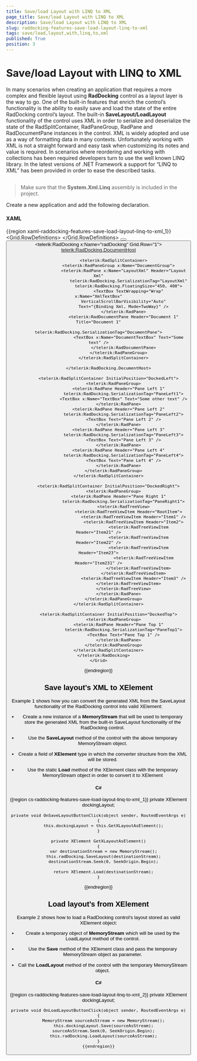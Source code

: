 ```yaml
---
title: Save/load Layout with LINQ to XML
page_title: Save/load Layout with LINQ to XML
description: Save/load Layout with LINQ to XML
slug: raddocking-features-save-load-layout-linq-to-xml
tags: save/load,layout,with,linq,to,xml
published: True
position: 3
---
```


# Save/load Layout with LINQ to XML

In many scenarios when creating an application that requires a more complex and flexible layout using __RadDocking__ control as a layout layer is the way to go. One of the built-in features that enrich the control’s functionality is the ability to easily save and load the state of the entire RadDocking control’s layout. The built-in __SaveLayout/LoadLayout__ functionality of the control uses XML in order to serialize and deserialize the state of the RadSplitContainer, RadPaneGroup, RadPane and RadDocumentPane instances in the control. XML is widely adopted and use as a way of formatting data in many contexts. Unfortunately working with XML is not a straight forward and easy task when customizing its notes and value is required. In scenarios where reordering and working with collections has been required developers turn to use the well known LINQ library. In the latest versions of .NET Framework a support for “LINQ to XML” has been provided in order to ease the described tasks.
            
## 

>Make sure that the __System.Xml.Linq__ assembly is included in the project.
                    
Create a new application and add the following declaration.
                
#### __XAML__

{{region xaml-raddocking-features-save-load-layout-linq-to-xml_1}}
	<Grid>
	    <Grid.RowDefinitions>
	        <RowDefinition Height="Auto"/>
	        <RowDefinition Height="*"/>
	    </Grid.RowDefinitions>
	    <StackPanel>
	        <Button Content="Save layout to XElement" 
	    Click="OnSaveLayoutButtonClick"/>
	        <Button Content="Load layout from XElement" 
	    Click="OnLoadLayoutButtonClick"
	    x:Name="LoadLayoutFromXElementButton"/>
	    </StackPanel>
	    <telerik:RadDocking x:Name="radDocking"
	        Grid.Row="1">
	        <telerik:RadDocking.DocumentHost>
	
	            <telerik:RadSplitContainer>
	                <telerik:RadPaneGroup x:Name="DocumentGroup">
	                    <telerik:RadPane x:Name="LayoutXml" Header="Layout Xml"
	                        telerik:RadDocking.SerializationTag="LayoutXml"
	                        telerik:RadDocking.FloatingSize="450, 400">
	                        <TextBox TextWrapping="Wrap" x:Name="XmlTextBox"
	                    VerticalScrollBarVisibility="Auto"
	                    Text="{Binding Xml, Mode=TwoWay}" />
	                    </telerik:RadPane>
	                    <telerik:RadDocumentPane Header="Document 1" Title="Document 1"
	                                telerik:RadDocking.SerializationTag="DocumentPane">
	                        <TextBox x:Name="DocumentTextBox" Text="Some text" />
	                    </telerik:RadDocumentPane>
	                </telerik:RadPaneGroup>
	            </telerik:RadSplitContainer>
	
	        </telerik:RadDocking.DocumentHost>
	
	        <telerik:RadSplitContainer InitialPosition="DockedLeft">
	            <telerik:RadPaneGroup>
	                <telerik:RadPane Header="Pane Left 1"
	                    telerik:RadDocking.SerializationTag="PaneLeft1">
	                    <TextBox x:Name="TextBox" Text="Some other text" />
	                </telerik:RadPane>
	                <telerik:RadPane Header="Pane Left 2"
	                    telerik:RadDocking.SerializationTag="PaneLeft2">
	                    <TextBox Text="Pane Left 2" />
	                </telerik:RadPane>
	                <telerik:RadPane Header="Pane Left 3"
	                    telerik:RadDocking.SerializationTag="PaneLeft3">
	                    <TextBox Text="Pane Left 3" />
	                </telerik:RadPane>
	                <telerik:RadPane Header="Pane Left 4"
	                    telerik:RadDocking.SerializationTag="PaneLeft4">
	                    <TextBox Text="Pane Left 4" />
	                </telerik:RadPane>
	            </telerik:RadPaneGroup>
	        </telerik:RadSplitContainer>
	
	        <telerik:RadSplitContainer InitialPosition="DockedRight">
	            <telerik:RadPaneGroup>
	                <telerik:RadPane Header="Pane Right 1"
	                    telerik:RadDocking.SerializationTag="PaneRight1">
	                    <telerik:RadTreeView>
	                        <telerik:RadTreeViewItem Header="RootItem">
	                            <telerik:RadTreeViewItem Header="Item1" />
	                            <telerik:RadTreeViewItem Header="Item2">
	                                <telerik:RadTreeViewItem Header="Item21" />
	                                <telerik:RadTreeViewItem Header="Item22" />
	                                <telerik:RadTreeViewItem Header="Item23">
	                                    <telerik:RadTreeViewItem Header="Item231" />
	                                </telerik:RadTreeViewItem>
	                            </telerik:RadTreeViewItem>
	                            <telerik:RadTreeViewItem Header="Item3" />
	                        </telerik:RadTreeViewItem>
	                    </telerik:RadTreeView>
	                </telerik:RadPane>
	            </telerik:RadPaneGroup>
	        </telerik:RadSplitContainer>
	
	        <telerik:RadSplitContainer InitialPosition="DockedTop">
	            <telerik:RadPaneGroup>
	                <telerik:RadPane Header="Pane Top 1"
	                    telerik:RadDocking.SerializationTag="PaneTop1">
	                    <TextBox Text="Pane Top 1" />
	                </telerik:RadPane>
	            </telerik:RadPaneGroup>
	        </telerik:RadSplitContainer>
	    </telerik:RadDocking>
	</Grid>
{{endregion}}

## Save layout’s XML to XElement

Example 1 shows how you can convert the generated XML from the SaveLayout functionality of the RadDocking control into valid XElement:

* Create a new instance of a __MemoryStream__ that will be used to temporary store the generated XML from the built-in SaveLayout functionality of the RadDocking control.

* Use the __SaveLayout__ method of the control with the above temporary MemoryStream object.

* Create a field of __XElement__ type in which the converter structure from the XML will be stored.

* Use the static __Load__ method of the XElement class with the temporary MemoryStream object in order to convert it to XElement

#### __C#__

{{region cs-raddocking-features-save-load-layout-linq-to-xml_1}}
	private XElement dockingLayout;
	
	private void OnSaveLayoutButtonClick(object sender, RoutedEventArgs e)
	{
	    this.dockingLayout = this.GetXLayoutAsElement();
	}
	
	private XElement GetXLayoutAsElement()
	{
	    var destinationStream = new MemoryStream();
	    this.radDocking.SaveLayout(destinationStream);
	    destinationStream.Seek(0, SeekOrigin.Begin);
	
	    return XElement.Load(destinationStream);
	}
{{endregion}}

## Load layout’s from XElement

Example 2 shows how to load a RadDocking control's layout stored as valid XElement object:


* Create a temporary object of __MemoryStream__ which will be used by the LoadLayout method of the control.


* Use the __Save__ method of the XElement class and pass the temporary MemoryStream object as parameter.


* Call the __LoadLayout__ method of the control with the temporary MemoryStream object.

#### __C#__

{{region cs-raddocking-features-save-load-layout-linq-to-xml_2}}
	private XElement dockingLayout;
	
	private void OnLoadLayoutButtonClick(object sender, RoutedEventArgs e)
	{
	    MemoryStream sourceAsStream = new MemoryStream();
	    this.dockingLayout.Save(sourceAsStream);
	    sourceAsStream.Seek(0, SeekOrigin.Begin);
	    this.radDocking.LoadLayout(sourceAsStream);
	}
	{{endregion}}
